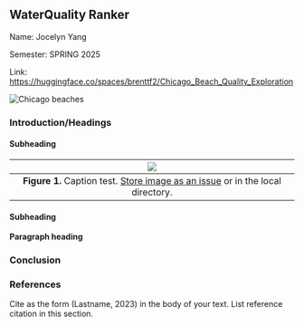 ## WaterQuality Ranker
Name: Jocelyn Yang

Semester: SPRING 2025

Link: https://huggingface.co/spaces/brenttf2/Chicago_Beach_Quality_Exploration

![Chicago beaches](https://www.google.com/url?sa=i&url=https%3A%2F%2Ftravellemming.com%2Fchicago-beaches%2F&psig=AOvVaw2Jo303iAQV3zLmvORR551I&ust=1746390706052000&source=images&cd=vfe&opi=89978449&ved=0CBQQjRxqFwoTCKDN0sOSiI0DFQAAAAAdAAAAABAE)

### Introduction/Headings    

[Comment_1]: <> (begin your text here)


[Comment_2]: <> (An example of a reference in paper text, cite in Reference list -- see Comment 8)

#### Subheading
[Comment_3]: <> (begin your text here)

| ![](https://user-images.githubusercontent.com/38323286/233691025-55deb1db-3e35-4589-8c55-4f859f8e41cd.jpg) | 
| :--: |
| <b>Figure 1.</b> Caption test. [Store image as an issue](https://github.com/OREL-group/Project-Management/issues/279) or in the local directory. |   

[Comment_4]: <> (Insert Figure with caption here)

#### Subheading     

[Comment_5]: <> (begin your text here)

__Paragraph heading__         

[Comment_6]: <> (begin your text two spaces after the last underscore in the previous line)


### Conclusion      

[Comment_7]: <> (begin your text here)


### References     

[Comment_8]: <> (begin your reference list here. Cite as author, year in main text. Reference link should correpond with link in Comment 2  Use any format you wish -- MLA, APA, etc.)

Cite as the form (Lastname, 2023) in the body of your text. List reference citation in this section. 

